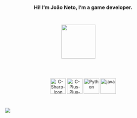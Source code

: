 <div align="center">
  <h3>Hi! I’m João Neto, I’m a game developer.</h3>
</div>

##

<br>
<div align="center">
  <img align="center" height="110em" src="https://github.com/JNetoGH/JNetoGH/assets/24737993/54b6fe01-ec01-42e8-b32a-9e4587011d80"/>
    <!---
  Spaces are hete
  --->
  ㅤㅤ
</div>
<br>

##

<br>
<div align="center" style="display: inline_block">
  <img align="center" alt="C-Sharp-Icon" height="50" width="50" src="https://cdn.jsdelivr.net/gh/devicons/devicon/icons/csharp/csharp-original.svg" />
  <img align="center" alt="C-Plus-Plus-Icon" height="50" width="50" src="https://cdn.jsdelivr.net/gh/devicons/devicon/icons/cplusplus/cplusplus-original.svg" />
  <img align="center" alt="Python" height="50" width="50" src="https://cdn.jsdelivr.net/gh/devicons/devicon/icons/python/python-original.svg" />
  <img align="center" alt="java" height="50" width="50" src="https://cdn.jsdelivr.net/gh/devicons/devicon/icons/java/java-original-wordmark.svg" />
</div>

##

<br>
<div align="center">
  <a href="mailto:joaomendes15@gmail.com" style="margin-right: 1000px;">
    <img src="https://img.shields.io/badge/Gmail-D14836?style=for-the-badge&logo=gmail&logoColor=white" target="_blank">
  </a>
  <!---
  Spaces are hete
  --->
  ㅤ
  <a href="https://www.linkedin.com/in/joao-neto-a0bab020a/" target="_blank">
    <img style="margin-left:1000px" src="https://img.shields.io/badge/-LinkedIn-%230077B5?style=for-the-badge&logo=linkedin&logoColor=white" target="_blank">
  </a> 
</div>

